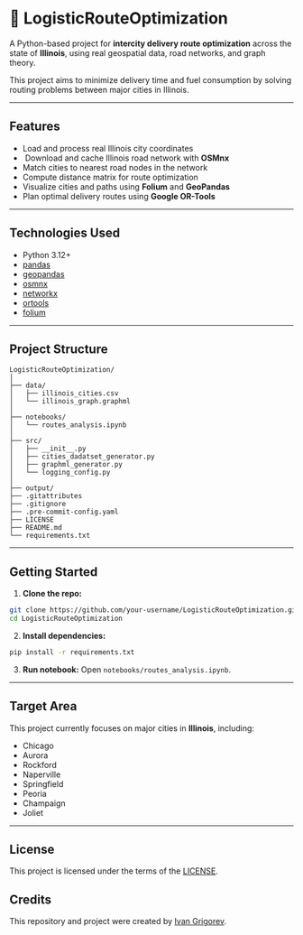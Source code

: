 # 🚚 LogisticRouteOptimization

A Python-based project for **intercity delivery route optimization** across the state of **Illinois**, using real geospatial data, road networks, and graph theory.

This project aims to minimize delivery time and fuel consumption by solving routing problems between major cities in Illinois.

---

## Features

*  Load and process real Illinois city coordinates
* ️ Download and cache Illinois road network with **OSMnx**
*  Match cities to nearest road nodes in the network
*  Compute distance matrix for route optimization
*  Visualize cities and paths using **Folium** and **GeoPandas**
*  Plan optimal delivery routes using **Google OR-Tools**

---

## Technologies Used

* Python 3.12+
* [pandas](https://pandas.pydata.org/)
* [geopandas](https://geopandas.org/)
* [osmnx](https://github.com/gboeing/osmnx)
* [networkx](https://networkx.org/)
* [ortools](https://developers.google.com/optimization)
* [folium](https://python-visualization.github.io/folium/)

---

## Project Structure

```
LogisticRouteOptimization/
│
├── data/
│   ├── illinois_cities.csv
│   └── illinois_graph.graphml
│
├── notebooks/
│   └── routes_analysis.ipynb
│
├── src/
│   ├── __init__.py
│   ├── cities_dadatset_generator.py
│   ├── graphml_generator.py
│   └── logging_config.py
│
├── output/
├── .gitattributes
├── .gitignore
├── .pre-commit-config.yaml
├── LICENSE
├── README.md
└── requirements.txt
```

---

## Getting Started

1. **Clone the repo:**

```bash
git clone https://github.com/your-username/LogisticRouteOptimization.git
cd LogisticRouteOptimization
```

2. **Install dependencies:**

```bash
pip install -r requirements.txt
```

3. **Run notebook:**
   Open `notebooks/routes_analysis.ipynb`.

---

## Target Area

This project currently focuses on major cities in **Illinois**, including:

* Chicago
* Aurora
* Rockford
* Naperville
* Springfield
* Peoria
* Champaign
* Joliet

---

## License

This project is licensed under the terms of the [LICENSE](./LICENSE).

## Credits

This repository and project were created by [Ivan Grigorev](https://github.com/Ivan-Grigorev).
